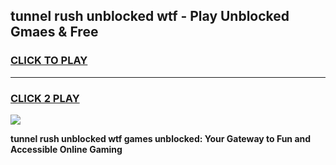 
## tunnel rush unblocked wtf - Play Unblocked Gmaes & Free
<h3>
<a href="https://news.freeplayer.one?title=tunnel_rush_unblocked_wtf&ref=23F">CLICK TO PLAY</a></h3>
<hr>

<h3>
<a href="https://news.freeplayer.one?title=tunnel_rush_unblocked_wtf&ref=23F">CLICK 2 PLAY</a>
  
</h3>

<a href="https://news.freeplayer.one?title=tunnel_rush_unblocked_wtf&ref=23F/"><img src="https://clearcache.store/games.png"></a>


**tunnel rush unblocked wtf games unblocked: Your Gateway to Fun and Accessible Online Gaming**
